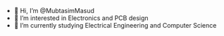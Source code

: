 - 👋 Hi, I’m @MubtasimMasud
- 👀 I’m interested in Electronics and PCB design
- 🌱 I’m currently studying Electrical Engineering and Computer Science


<!---
MubtasimMasud/MubtasimMasud is a ✨ special ✨ repository because its `README.md` (this file) appears on your GitHub profile.
You can click the Preview link to take a look at your changes.
--->
